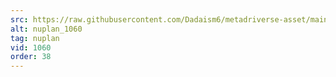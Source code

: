 ```yaml
---
src: https://raw.githubusercontent.com/Dadaism6/metadriverse-asset/main/script-nuplan-output-newcompressed/nuplan_1060.mp4
alt: nuplan_1060
tag: nuplan
vid: 1060
order: 38
---
```

